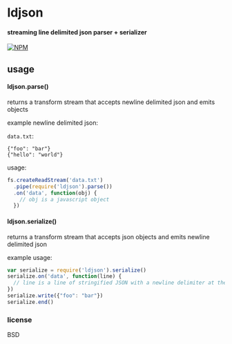 # ldjson

#### streaming line delimited json parser + serializer

[![NPM](https://nodei.co/npm/ldjson.png)](https://nodei.co/npm/ldjson/)

## usage

#### ldjson.parse()

returns a transform stream that accepts newline delimited json and emits objects

example newline delimited json:

`data.txt`:

```
{"foo": "bar"}
{"hello": "world"}
```

usage:

```js
fs.createReadStream('data.txt')
  .pipe(require('ldjson').parse())
  .on('data', function(obj) {
    // obj is a javascript object
  })
```

#### ldjson.serialize()

returns a transform stream that accepts json objects and emits newline delimited json

example usage:

```js
var serialize = require('ldjson').serialize()
serialize.on('data', function(line) {
  // line is a line of stringified JSON with a newline delimiter at the end
})
serialize.write({"foo": "bar"})
serialize.end()
```

### license

BSD
